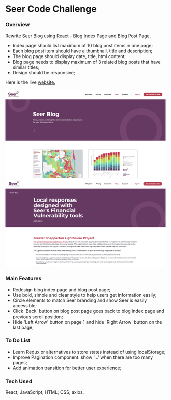 # Seer Code Challenge

### Overview ###

Rewrite Seer Blog using React - Blog Index Page and Blog Post Page.

* Index page should list maximum of 10 blog post items in one page;
* Each blog post item should have a thumbnail, title and description;
* The blog page should display date, title, html content;
* Blog page needs to display maximum of 3 related blog posts that have similar titles;
* Design should be responsive;

Here is the live [website.](https://ryan-xin.github.io/covid-19-tracker-frontend)

![Screenshot of the website:](https://github.com/ryan-xin/seer-code-challenge/blob/main/public/seer_challenge_blog_page.png)
![Screenshot of the website:](https://github.com/ryan-xin/seer-code-challenge/blob/main/public/seer_challenge_post_page.png)

### Main Features ###

* Redesign blog index page and blog post page;
* Use bold, simple and clear style to help users get information easily;
* Circle elements to match Seer branding and show Seer is easily accessible;
* Click 'Back' button on blog post page goes back to blog index page and previous scroll position;
* Hide 'Left Arrow' button on page 1 and hide 'Right Arrow' button on the last page;

### To Do List ###

* Learn Redux or alternatives to store states instead of using localStorage;
* Improve Pagination component: show '...' when there are too many pages;
* Add animation transition for better user experience;

### Tech Used ###

React; JavaScript; HTML; CSS; axios.